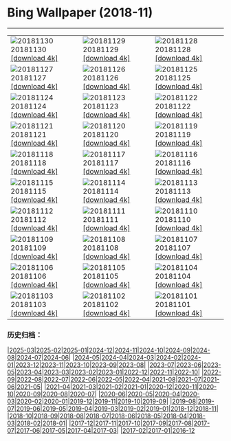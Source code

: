 # Bing Wallpaper (2018-11)
**************

<table><tr><td><img src="https://www.bing.com/az/hprichbg/rb/RedAntarctica_ZH-CN10525229225_1920x1080.jpg" alt="20181130"> 20181130 <a href="https://www.bing.com/az/hprichbg/rb/RedAntarctica_ZH-CN10525229225_UHD.jpg">[download 4k]</a></td><td><img src="https://www.bing.com/az/hprichbg/rb/KilchurnSky_ZH-CN9305096030_1920x1080.jpg" alt="20181129"> 20181129 <a href="https://www.bing.com/az/hprichbg/rb/KilchurnSky_ZH-CN9305096030_UHD.jpg">[download 4k]</a></td><td><img src="https://www.bing.com/az/hprichbg/rb/FrankfurtXmas_ZH-CN9289866662_1920x1080.jpg" alt="20181128"> 20181128 <a href="https://www.bing.com/az/hprichbg/rb/FrankfurtXmas_ZH-CN9289866662_UHD.jpg">[download 4k]</a></td></tr><tr><td><img src="https://www.bing.com/az/hprichbg/rb/GodrevyLighthouse_ZH-CN10749942094_1920x1080.jpg" alt="20181127"> 20181127 <a href="https://www.bing.com/az/hprichbg/rb/GodrevyLighthouse_ZH-CN10749942094_UHD.jpg">[download 4k]</a></td><td><img src="https://www.bing.com/az/hprichbg/rb/FoxMolt_ZH-CN7917304192_1920x1080.jpg" alt="20181126"> 20181126 <a href="https://www.bing.com/az/hprichbg/rb/FoxMolt_ZH-CN7917304192_UHD.jpg">[download 4k]</a></td><td><img src="https://www.bing.com/az/hprichbg/rb/AliceCentralPark_ZH-CN9031006021_1920x1080.jpg" alt="20181125"> 20181125 <a href="https://www.bing.com/az/hprichbg/rb/AliceCentralPark_ZH-CN9031006021_UHD.jpg">[download 4k]</a></td></tr><tr><td><img src="https://www.bing.com/az/hprichbg/rb/NorsteadLights_ZH-CN9558383357_1920x1080.jpg" alt="20181124"> 20181124 <a href="https://www.bing.com/az/hprichbg/rb/NorsteadLights_ZH-CN9558383357_UHD.jpg">[download 4k]</a></td><td><img src="https://www.bing.com/az/hprichbg/rb/DarwinOrigin_ZH-CN13549933105_1920x1080.jpg" alt="20181123"> 20181123 <a href="https://www.bing.com/az/hprichbg/rb/DarwinOrigin_ZH-CN13549933105_UHD.jpg">[download 4k]</a></td><td><img src="https://www.bing.com/az/hprichbg/rb/VarennaSnow_ZH-CN7673479242_1920x1080.jpg" alt="20181122"> 20181122 <a href="https://www.bing.com/az/hprichbg/rb/VarennaSnow_ZH-CN7673479242_UHD.jpg">[download 4k]</a></td></tr><tr><td><img src="https://www.bing.com/az/hprichbg/rb/EibseeHerbst_ZH-CN9383344658_1920x1080.jpg" alt="20181121"> 20181121 <a href="https://www.bing.com/az/hprichbg/rb/EibseeHerbst_ZH-CN9383344658_UHD.jpg">[download 4k]</a></td><td><img src="https://www.bing.com/az/hprichbg/rb/PoniesWales_ZH-CN11520520997_1920x1080.jpg" alt="20181120"> 20181120 <a href="https://www.bing.com/az/hprichbg/rb/PoniesWales_ZH-CN11520520997_UHD.jpg">[download 4k]</a></td><td><img src="https://www.bing.com/az/hprichbg/rb/TDPflamingos_ZH-CN9958639267_1920x1080.jpg" alt="20181119"> 20181119 <a href="https://www.bing.com/az/hprichbg/rb/TDPflamingos_ZH-CN9958639267_UHD.jpg">[download 4k]</a></td></tr><tr><td><img src="https://www.bing.com/az/hprichbg/rb/NarrowsZion_ZH-CN9686302838_1920x1080.jpg" alt="20181118"> 20181118 <a href="https://www.bing.com/az/hprichbg/rb/NarrowsZion_ZH-CN9686302838_UHD.jpg">[download 4k]</a></td><td><img src="https://www.bing.com/az/hprichbg/rb/GeorgiaAquarium_ZH-CN12748518316_1920x1080.jpg" alt="20181117"> 20181117 <a href="https://www.bing.com/az/hprichbg/rb/GeorgiaAquarium_ZH-CN12748518316_UHD.jpg">[download 4k]</a></td><td><img src="https://www.bing.com/az/hprichbg/rb/SpiritBearSleeps_ZH-CN7690026884_1920x1080.jpg" alt="20181116"> 20181116 <a href="https://www.bing.com/az/hprichbg/rb/SpiritBearSleeps_ZH-CN7690026884_UHD.jpg">[download 4k]</a></td></tr><tr><td><img src="https://www.bing.com/az/hprichbg/rb/ChiribiqueteNP_ZH-CN10719426351_1920x1080.jpg" alt="20181115"> 20181115 <a href="https://www.bing.com/az/hprichbg/rb/ChiribiqueteNP_ZH-CN10719426351_UHD.jpg">[download 4k]</a></td><td><img src="https://www.bing.com/az/hprichbg/rb/EcolaSP_ZH-CN10746626161_1920x1080.jpg" alt="20181114"> 20181114 <a href="https://www.bing.com/az/hprichbg/rb/EcolaSP_ZH-CN10746626161_UHD.jpg">[download 4k]</a></td><td><img src="https://www.bing.com/az/hprichbg/rb/LeGivre_ZH-CN7576437900_1920x1080.jpg" alt="20181113"> 20181113 <a href="https://www.bing.com/az/hprichbg/rb/LeGivre_ZH-CN7576437900_UHD.jpg">[download 4k]</a></td></tr><tr><td><img src="https://www.bing.com/az/hprichbg/rb/TundraSwanMN_ZH-CN10780647219_1920x1080.jpg" alt="20181112"> 20181112 <a href="https://www.bing.com/az/hprichbg/rb/TundraSwanMN_ZH-CN10780647219_UHD.jpg">[download 4k]</a></td><td><img src="https://www.bing.com/az/hprichbg/rb/HamersleyGorge_ZH-CN6901064951_1920x1080.jpg" alt="20181111"> 20181111 <a href="https://www.bing.com/az/hprichbg/rb/HamersleyGorge_ZH-CN6901064951_UHD.jpg">[download 4k]</a></td><td><img src="https://www.bing.com/az/hprichbg/rb/WavePoppy_ZH-CN9071800685_1920x1080.jpg" alt="20181110"> 20181110 <a href="https://www.bing.com/az/hprichbg/rb/WavePoppy_ZH-CN9071800685_UHD.jpg">[download 4k]</a></td></tr><tr><td><img src="https://www.bing.com/az/hprichbg/rb/BadlandsBday_ZH-CN10969348074_1920x1080.jpg" alt="20181109"> 20181109 <a href="https://www.bing.com/az/hprichbg/rb/BadlandsBday_ZH-CN10969348074_UHD.jpg">[download 4k]</a></td><td><img src="https://www.bing.com/az/hprichbg/rb/CupFungus_ZH-CN9348475069_1920x1080.jpg" alt="20181108"> 20181108 <a href="https://www.bing.com/az/hprichbg/rb/CupFungus_ZH-CN9348475069_UHD.jpg">[download 4k]</a></td><td><img src="https://www.bing.com/az/hprichbg/rb/ManateeAwareness_ZH-CN7743165279_1920x1080.jpg" alt="20181107"> 20181107 <a href="https://www.bing.com/az/hprichbg/rb/ManateeAwareness_ZH-CN7743165279_UHD.jpg">[download 4k]</a></td></tr><tr><td><img src="https://www.bing.com/az/hprichbg/rb/lidongjieya_ZH-CN9263684179_1920x1080.jpg" alt="20181106"> 20181106 <a href="https://www.bing.com/az/hprichbg/rb/lidongjieya_ZH-CN9263684179_UHD.jpg">[download 4k]</a></td><td><img src="https://www.bing.com/az/hprichbg/rb/HoneycombKoolamaBay_ZH-CN8963688992_1920x1080.jpg" alt="20181105"> 20181105 <a href="https://www.bing.com/az/hprichbg/rb/HoneycombKoolamaBay_ZH-CN8963688992_UHD.jpg">[download 4k]</a></td><td><img src="https://www.bing.com/az/hprichbg/rb/AutumnNeuschwanstein_ZH-CN11491134791_1920x1080.jpg" alt="20181104"> 20181104 <a href="https://www.bing.com/az/hprichbg/rb/AutumnNeuschwanstein_ZH-CN11491134791_UHD.jpg">[download 4k]</a></td></tr><tr><td><img src="https://www.bing.com/az/hprichbg/rb/NYCM_ZH-CN8945321005_1920x1080.jpg" alt="20181103"> 20181103 <a href="https://www.bing.com/az/hprichbg/rb/NYCM_ZH-CN8945321005_UHD.jpg">[download 4k]</a></td><td><img src="https://www.bing.com/az/hprichbg/rb/BisonDay_ZH-CN9548343838_1920x1080.jpg" alt="20181102"> 20181102 <a href="https://www.bing.com/az/hprichbg/rb/BisonDay_ZH-CN9548343838_UHD.jpg">[download 4k]</a></td><td><img src="https://www.bing.com/az/hprichbg/rb/DeadPhotographer_ZH-CN9480942912_1920x1080.jpg" alt="20181101"> 20181101 <a href="https://www.bing.com/az/hprichbg/rb/DeadPhotographer_ZH-CN9480942912_UHD.jpg">[download 4k]</a></td></tr></table>

### 历史归档：

|[2025-03](/../2025-03/2025-03.md)|[2025-02](/../2025-02/2025-02.md)|[2025-01](/../2025-01/2025-01.md)|[2024-12](/../2024-12/2024-12.md)|[2024-11](/../2024-11/2024-11.md)|[2024-10](/../2024-10/2024-10.md)|[2024-09](/../2024-09/2024-09.md)|[2024-08](/../2024-08/2024-08.md)|[2024-07](/../2024-07/2024-07.md)|[2024-06](/../2024-06/2024-06.md)|
|[2024-05](/../2024-05/2024-05.md)|[2024-04](/../2024-04/2024-04.md)|[2024-03](/../2024-03/2024-03.md)|[2024-02](/../2024-02/2024-02.md)|[2024-01](/../2024-01/2024-01.md)|[2023-12](/../2023-12/2023-12.md)|[2023-11](/../2023-11/2023-11.md)|[2023-10](/../2023-10/2023-10.md)|[2023-09](/../2023-09/2023-09.md)|[2023-08](/../2023-08/2023-08.md)|
|[2023-07](/../2023-07/2023-07.md)|[2023-06](/../2023-06/2023-06.md)|[2023-05](/../2023-05/2023-05.md)|[2023-04](/../2023-04/2023-04.md)|[2023-03](/../2023-03/2023-03.md)|[2023-02](/../2023-02/2023-02.md)|[2023-01](/../2023-01/2023-01.md)|[2022-12](/../2022-12/2022-12.md)|[2022-11](/../2022-11/2022-11.md)|[2022-10](/../2022-10/2022-10.md)|
|[2022-09](/../2022-09/2022-09.md)|[2022-08](/../2022-08/2022-08.md)|[2022-07](/../2022-07/2022-07.md)|[2022-06](/../2022-06/2022-06.md)|[2022-05](/../2022-05/2022-05.md)|[2022-04](/../2022-04/2022-04.md)|[2021-08](/../2021-08/2021-08.md)|[2021-07](/../2021-07/2021-07.md)|[2021-06](/../2021-06/2021-06.md)|[2021-05](/../2021-05/2021-05.md)|
|[2021-04](/../2021-04/2021-04.md)|[2021-03](/../2021-03/2021-03.md)|[2021-02](/../2021-02/2021-02.md)|[2021-01](/../2021-01/2021-01.md)|[2020-12](/../2020-12/2020-12.md)|[2020-11](/../2020-11/2020-11.md)|[2020-10](/../2020-10/2020-10.md)|[2020-09](/../2020-09/2020-09.md)|[2020-08](/../2020-08/2020-08.md)|[2020-07](/../2020-07/2020-07.md)|
|[2020-06](/../2020-06/2020-06.md)|[2020-05](/../2020-05/2020-05.md)|[2020-04](/../2020-04/2020-04.md)|[2020-03](/../2020-03/2020-03.md)|[2020-02](/../2020-02/2020-02.md)|[2020-01](/../2020-01/2020-01.md)|[2019-12](/../2019-12/2019-12.md)|[2019-11](/../2019-11/2019-11.md)|[2019-10](/../2019-10/2019-10.md)|[2019-09](/../2019-09/2019-09.md)|
|[2019-08](/../2019-08/2019-08.md)|[2019-07](/../2019-07/2019-07.md)|[2019-06](/../2019-06/2019-06.md)|[2019-05](/../2019-05/2019-05.md)|[2019-04](/../2019-04/2019-04.md)|[2019-03](/../2019-03/2019-03.md)|[2019-02](/../2019-02/2019-02.md)|[2019-01](/../2019-01/2019-01.md)|[2018-12](/../2018-12/2018-12.md)|[2018-11](/2018-11.md)|
|[2018-10](/../2018-10/2018-10.md)|[2018-09](/../2018-09/2018-09.md)|[2018-08](/../2018-08/2018-08.md)|[2018-07](/../2018-07/2018-07.md)|[2018-06](/../2018-06/2018-06.md)|[2018-05](/../2018-05/2018-05.md)|[2018-04](/../2018-04/2018-04.md)|[2018-03](/../2018-03/2018-03.md)|[2018-02](/../2018-02/2018-02.md)|[2018-01](/../2018-01/2018-01.md)|
|[2017-12](/../2017-12/2017-12.md)|[2017-11](/../2017-11/2017-11.md)|[2017-10](/../2017-10/2017-10.md)|[2017-09](/../2017-09/2017-09.md)|[2017-08](/../2017-08/2017-08.md)|[2017-07](/../2017-07/2017-07.md)|[2017-06](/../2017-06/2017-06.md)|[2017-05](/../2017-05/2017-05.md)|[2017-04](/../2017-04/2017-04.md)|[2017-03](/../2017-03/2017-03.md)|
|[2017-02](/../2017-02/2017-02.md)|[2017-01](/../2017-01/2017-01.md)|[2016-12](/../2016-12/2016-12.md)